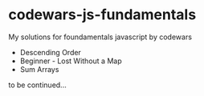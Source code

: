 # codewars-js-fundamentals

My solutions for foundamentals javascript by codewars

- Descending Order
- Beginner - Lost Without a Map
- Sum Arrays

to be continued...
